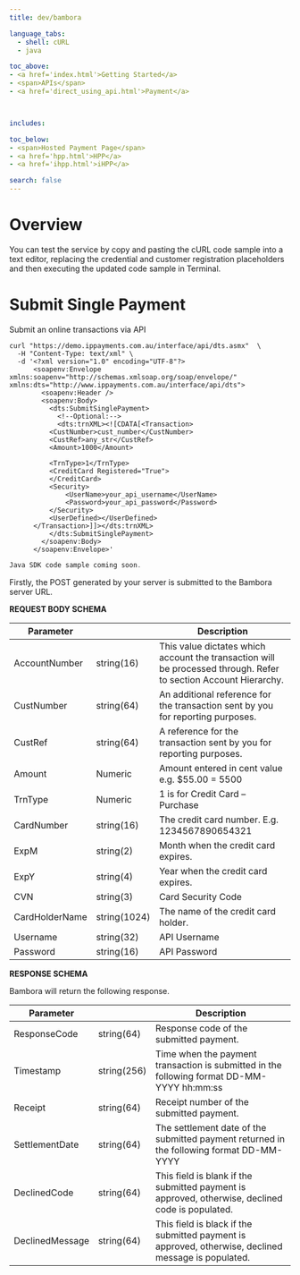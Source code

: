 ```yaml
---
title: dev/bambora

language_tabs:
  - shell: cURL
  - java

toc_above:
- <a href='index.html'>Getting Started</a>
- <span>APIs</span>
- <a href='direct_using_api.html'>Payment</a>



includes:

toc_below:
- <span>Hosted Payment Page</span>
- <a href='hpp.html'>HPP</a>
- <a href='ihpp.html'>iHPP</a>

search: false
---
```


<script src='js/vendor/clipboard.min.js'></script>
<script src='js/copy.js'></script>

# Overview

You can test the service by copy and pasting the cURL code sample into a text editor, replacing the credential and customer registration placeholders and then executing the updated code sample in Terminal.


# Submit Single Payment

Submit an online transactions via API

```shell
curl "https://demo.ippayments.com.au/interface/api/dts.asmx"  \
  -H "Content-Type: text/xml" \
  -d '<?xml version="1.0" encoding="UTF-8"?>
      <soapenv:Envelope xmlns:soapenv="http://schemas.xmlsoap.org/soap/envelope/" xmlns:dts="http://www.ippayments.com.au/interface/api/dts">
        <soapenv:Header />
        <soapenv:Body>
          <dts:SubmitSinglePayment>
            <!--Optional:-->
            <dts:trnXML><![CDATA[<Transaction>
          <CustNumber>cust_number</CustNumber>
          <CustRef>any_str</CustRef>
          <Amount>1000</Amount>

          <TrnType>1</TrnType>
          <CreditCard Registered="True">
          </CreditCard>
          <Security>
              <UserName>your_api_username</UserName>
              <Password>your_api_password</Password>
          </Security>
          <UserDefined></UserDefined>
      </Transaction>]]></dts:trnXML>
          </dts:SubmitSinglePayment>
        </soapenv:Body>
      </soapenv:Envelope>'
```

```java
Java SDK code sample coming soon.
```
Firstly, the POST generated by your server is submitted to the Bambora server URL.

**REQUEST BODY SCHEMA**

Parameter |         | Description
--------- | ------- | -----------
AccountNumber | string(16) | This value dictates which account the transaction will be processed through. Refer to section Account Hierarchy.
CustNumber | string(64) | An additional reference for the transaction sent by you for reporting purposes.
CustRef | string(64) | 	A reference for the transaction sent by you for reporting purposes.
Amount | Numeric | Amount entered in cent value e.g. $55.00 = 5500
TrnType | Numeric	| 1 is for Credit Card – Purchase
CardNumber | string(16) | The credit card number. E.g. 1234567890654321
ExpM | string(2) |	Month when the credit card expires.
ExpY | string(4) | Year when the credit card expires.
CVN | string(3) | Card Security Code
CardHolderName | string(1024) |	The name of the credit card holder.  
Username | string(32) |	API Username
Password | string(16) |	API Password

**RESPONSE SCHEMA**

Bambora will return the following response.

Parameter |         | Description
--------- | ------- | -----------
ResponseCode | string(64) |	Response code of the submitted payment.
Timestamp | string(256) |	Time when the payment transaction is submitted in the following format DD-MM-YYYY hh:mm:ss
Receipt | string(64) |	Receipt number of the submitted payment.
SettlementDate | string(64)	| The settlement date of the submitted payment returned in the following format DD-MM-YYYY
DeclinedCode | string(64) |	This field is blank if the submitted payment is approved, otherwise, declined code is populated.
DeclinedMessage | string(64) |	This field is black if the submitted payment is approved, otherwise, declined message is populated.
